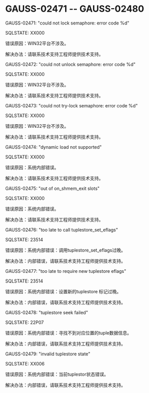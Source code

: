# GAUSS-02471 -- GAUSS-02480

GAUSS-02471: "could not lock semaphore: error code %d"

SQLSTATE: XX000

错误原因：WIN32平台不涉及。

解决办法：请联系技术支持工程师提供技术支持。

GAUSS-02472: "could not unlock semaphore: error code %d"

SQLSTATE: XX000

错误原因：WIN32平台不涉及。

解决办法：请联系技术支持工程师提供技术支持。

GAUSS-02473: "could not try-lock semaphore: error code %d"

SQLSTATE: XX000

错误原因：WIN32平台不涉及。

解决办法：请联系技术支持工程师提供技术支持。

GAUSS-02474: "dynamic load not supported"

SQLSTATE: XX000

错误原因：系统内部错误。

解决办法：请联系技术支持工程师提供技术支持。

GAUSS-02475: "out of on\_shmem\_exit slots"

SQLSTATE: XX000

错误原因：系统内部错误。

解决办法：请联系技术支持工程师提供技术支持。

GAUSS-02476: "too late to call tuplestore\_set\_eflags"

SQLSTATE: 23514

错误原因：系统内部错误：调用tuplestore\_set\_eflags过晚。

解决办法：内部错误，请联系技术支持工程师提供技术支持。

GAUSS-02477: "too late to require new tuplestore eflags"

SQLSTATE: 23514

错误原因：系统内部错误：设置新的tuplestore 标记过晚。

解决办法：内部错误，请联系技术支持工程师提供技术支持。

GAUSS-02478: "tuplestore seek failed"

SQLSTATE: 22P07

错误原因：系统内部错误：寻找不到对应位置的tuple数据信息。

解决办法：内部错误，请联系技术支持工程师提供技术支持。

GAUSS-02479: "invalid tuplestore state"

SQLSTATE: XX006

错误原因：系统内部错误：当前tuplestor状态错误。

解决办法：内部错误，请联系技术支持工程师提供技术支持。

